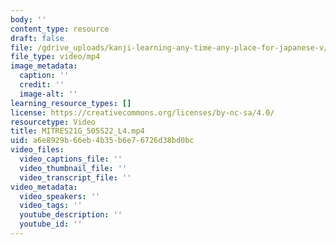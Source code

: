 ```yaml
---
body: ''
content_type: resource
draft: false
file: /gdrive_uploads/kanji-learning-any-time-any-place-for-japanese-v/1SzlGI9LXxuAZ6yQqZGQ_8TqeAXK0ycZ0/mitres21g_505s22_l4.mp4
file_type: video/mp4
image_metadata:
  caption: ''
  credit: ''
  image-alt: ''
learning_resource_types: []
license: https://creativecommons.org/licenses/by-nc-sa/4.0/
resourcetype: Video
title: MITRES21G_505S22_L4.mp4
uid: a6e8929b-66eb-4b35-b6e7-6726d38bd0bc
video_files:
  video_captions_file: ''
  video_thumbnail_file: ''
  video_transcript_file: ''
video_metadata:
  video_speakers: ''
  video_tags: ''
  youtube_description: ''
  youtube_id: ''
---
```

